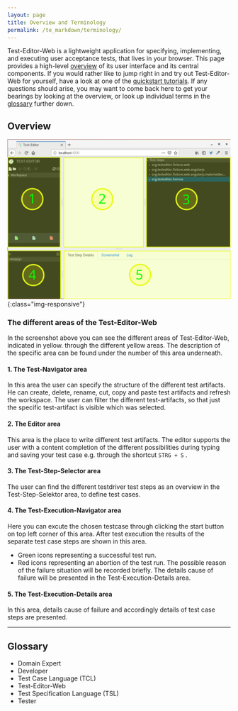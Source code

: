 ```yaml
---
layout: page
title: Overview and Terminology
permalink: /te_markdown/terminology/
---
```


Test-Editor-Web is a lightweight application for specifying, implementing, and executing user acceptance tests, that lives in your browser. This page provides a high-level [overview](#overview) of its user interface and its central components. If you would rather like to jump right in and try out Test-Editor-Web for yourself, have a look at one of the [quickstart tutorials](/te_markdown/tutorials). If any questions should arise, you may want to come back here to get your bearings by looking at the overview, or look up individual terms in the [glossary](#glossary) further down.

## Overview

![Overview](/images/te.overview.svg?sanitize=true){:class="img-responsive"}

### The different areas of the Test-Editor-Web
In the screenshot above you can see the different areas of Test-Editor-Web, indicated in yellow.
through the different yellow areas. The description of the specific area can be found under the number of this area underneath.   

#### 1. The Test-Navigator area
In this area the user can specify the structure of the different test artifacts.
He can create, delete, rename, cut, copy and paste test artifacts and refresh the workspace.
The user can filter the different test-artifacts, so that just the specific test-artifact is visible which was selected.

#### 2. The Editor area
This area is the place to write different test artifacts. The editor supports the user with a content completion of the different possibilities during typing and saving your test case e.g. through the shortcut ```STRG + S``` . 

#### 3. The Test-Step-Selector area
The user can find the different testdriver test steps as an overview in the Test-Step-Selektor area, to define test cases.

#### 4. The Test-Execution-Navigator area
Here you can excute the chosen testcase through clicking the start button on top left corner of this area. After test execution the results of the separate test case steps are shown in this area.
* Green icons representing a successful test run. 
* Red icons representing an abortion of the test run. The possible reason of the failure situation will be recorded briefly. The details cause of failure will be presented in the Test-Execution-Details area. 


#### 5. The Test-Execution-Details area
In this area, details cause of failure and accordingly details of test case steps are presented.

----

## Glossary

* Domain Expert
* Developer
* Test Case Language (TCL)
* Test-Editor-Web
* Test Specification Language (TSL)
* Tester

<!--- TODO: write user-friendly definitions, layout the glossary as definition list with anchors for cross-referencing. The following is an example of how that might look:
<a name="domain-expert"></a>Domain expert
: A stakeholder and probably a user of the system under test, who has a deep understanding of the problem domain. Domain experts specify what they expect the system to do and how it should behave, using the [test specification language (TSL)](#test-specification-language).

<a name="developer"></a>Developer
: TBW

<a name="tester"></a>Tester
: TBW

<a name="test-specification-language"></a>Test Specification Language (TSL)
: TBW
-->
